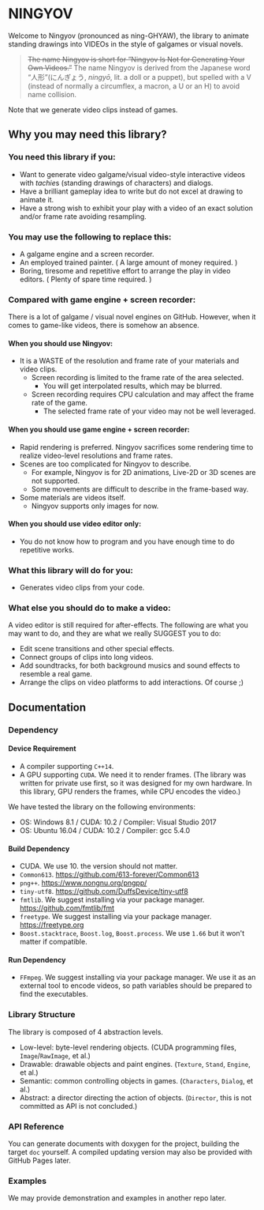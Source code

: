 # NINGYOV

Welcome to Ningyov (pronounced as ning-GHYAW),
the library to animate standing drawings into VIDEOs in the style of galgames or visual novels.

> ~~The name Ningyov is short for “Ningyov Is Not for Generating Your Own Videos.”~~
> The name Ningyov is derived from the Japanese word “<span lang="ja">人形</span>”(<span lang="ja">にんぎょう</span>, *ningyō*, lit. a doll or a puppet),
> but spelled with a V (instead of normally a circumflex, a macron, a U or an H)
> to avoid name collision.

Note that we generate video clips instead of games.

## Why you may need this library?

### You need this library if you:

+ Want to generate video galgame/visual video-style interactive videos with *tachie*s (standing drawings of characters) and dialogs.
+ Have a brilliant gameplay idea to write but do not excel at drawing to animate it.
+ Have a strong wish to exhibit your play with a video of an exact solution and/or frame rate avoiding resampling.

### You may use the following to replace this:

+ A galgame engine and a screen recorder.
+ An employed trained painter. ( A large amount of money required. )
+ Boring, tiresome and repetitive effort to arrange the play in video editors. ( Plenty of spare time required. )

### Compared with game engine + screen recorder:

There is a lot of galgame / visual novel engines on GitHub.
However, when it comes to game-like videos, there is somehow an absence.

#### When you should use Ningyov:

+ It is a WASTE of the resolution and frame rate of your materials and video clips.
  + Screen recording is limited to the frame rate of the area selected.
    + You will get interpolated results, which may be blurred.
  + Screen recording requires CPU calculation and may affect the frame rate of the game.
    + The selected frame rate of your video may not be well leveraged.

#### When you should use game engine + screen recorder:

+ Rapid rendering is preferred. Ningyov sacrifices some rendering time to realize video-level resolutions and frame rates.
+ Scenes are too complicated for Ningyov to describe. 
  + For example, Ningyov is for 2D animations, Live-2D or 3D scenes are not supported.
  + Some movements are difficult to describe in the frame-based way.
+ Some materials are videos itself.
  + Ningyov supports only images for now.

#### When you should use video editor only:

+ You do not know how to program and you have enough time to do repetitive works.

### What this library will do for you:

+ Generates video clips from your code.

### What else you should do to make a video:

A video editor is still required for after-effects.
The following are what you may want to do, and they are what we really SUGGEST you to do:

+ Edit scene transitions and other special effects.
+ Connect groups of clips into long videos.
+ Add soundtracks, for both background musics and sound effects to resemble a real game.
+ Arrange the clips on video platforms to add interactions. Of course ;)

## Documentation

### Dependency

#### Device Requirement

+ A compiler supporting `C++14`.
+ A GPU supporting `CUDA`. We need it to render frames.
  (The library was written for private use first, so it was designed for my own hardware.
  In this library, GPU renders the frames, while CPU encodes the video.)

We have tested the library on the following environments:
+ OS: Windows 8.1 / CUDA: 10.2 / Compiler: Visual Studio 2017
+ OS: Ubuntu 16.04 / CUDA: 10.2 / Compiler: gcc 5.4.0

#### Build Dependency

+ CUDA. We use 10. the version should not matter.
+ `Common613`. <https://github.com/613-forever/Common613>
+ `png++`. <https://www.nongnu.org/pngpp/>
+ `tiny-utf8`. <https://github.com/DuffsDevice/tiny-utf8>
+ `fmtlib`. We suggest installing via your package manager. <https://github.com/fmtlib/fmt>
+ `freetype`. We suggest installing via your package manager. <https://freetype.org>
+ `Boost.stacktrace`, `Boost.log`, `Boost.process`. We use `1.66` but it won't matter if compatible.

#### Run Dependency

+ `FFmpeg`. We suggest installing via your package manager. We use it as an external tool to encode videos, 
  so path variables should be prepared to find the executables.

### Library Structure

The library is composed of 4 abstraction levels.

+ Low-level: byte-level rendering objects. (CUDA programming files, `Image`/`RawImage`, et al.)
+ Drawable: drawable objects and paint engines. (`Texture`, `Stand`, `Engine`, et al.)
+ Semantic: common controlling objects in games. (`Characters`, `Dialog`, et al.)
+ Abstract: a director directing the action of objects. (`Director`, this is not committed as API is not concluded.)

### API Reference

You can generate documents with doxygen for the project, building the target `doc` yourself.
A compiled updating version may also be provided with GitHub Pages later.

### Examples

We may provide demonstration and examples in another repo later.
